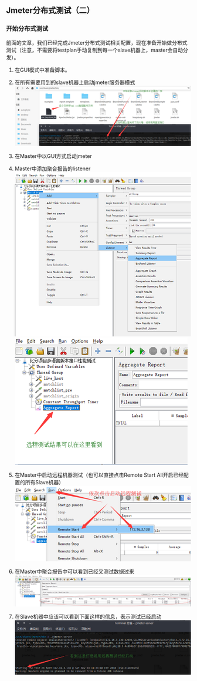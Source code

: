 ## Jmeter分布式测试（二）

### 开始分布式测试
前面的文章，我们已经完成Jmeter分布式测试相关配置，现在准备开始做分布式测试（注意，不需要将testplan手动复制到每一个slave机器上，master会自动分发）。

1. 在GUI模式中准备脚本。
2. 在所有需要用到的slave机器上启动jmeter服务器模式   
	![服务器模式截图](/img/jmeter/start_jmeter_server.png "Jmeter5.0 服务器模式")
3. 在Master中以GUI方式启动jmeter
4. Master中添加聚合报告的listener
	![Master添加聚合报告的listener](/img/jmeter/jmeter_add_aggregate_listener.png "Jmeter5.0 添加聚合报告的listener")
	![Master添加聚合报告的listener](/img/jmeter/jmeter_aggregate_report.png "Jmeter5.0 添加聚合报告的listener")

5. 在Master中启动远程机器测试（也可以直接点击Remote Start All开启已经配置的所有Slave机器）   
	![Master开启Remote Test](/img/jmeter/jemter_start_remote_test.png "Jmeter5.0 启动远程测试")

6. 在Master中聚合报告中可以看到已经又测试数据过来   
	![Master聚合报告数据](/img/jmeter/jmeter_aggregate_report_data.png "Jmeter5.0 Master聚合报告数据")

7. 在Slave机器中应该可以看到下面这样的信息，表示测试已经启动   
	![Slave测试开启](/img/jmeter/remote_startedpng.png "Jmeter5.0 测试开始")
